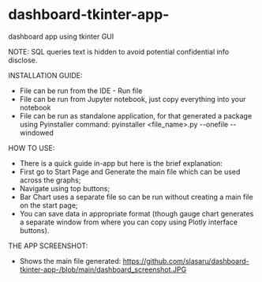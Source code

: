 # dashboard-tkinter-app-
dashboard app using tkinter GUI

NOTE: SQL queries text is hidden to avoid potential confidential info disclose.

INSTALLATION GUIDE:
- File can be run from the IDE - Run file
- File can be run from Jupyter notebook, just copy everything into your notebook
- File can be run as standalone application, for that generated a package using Pyinstaller command:
pyinstaller <file_name>.py --onefile --windowed

HOW TO USE:
- There is a quick guide in-app but here is the brief explanation:
- First go to Start Page and Generate the main file which can be used across the graphs;
- Navigate using top buttons;
- Bar Chart uses a separate file so can be run without creating a main file on the start page;
- You can save data in appropriate format (though gauge chart generates a separate window from where you can copy using Plotly interface buttons).

THE APP SCREENSHOT:
- Shows the main file generated: https://github.com/slasaru/dashboard-tkinter-app-/blob/main/dashboard_screenshot.JPG
